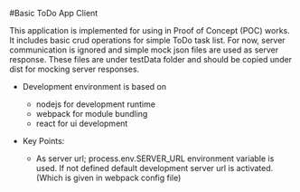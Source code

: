 #Basic ToDo App Client

This application is implemented for using in Proof of Concept (POC) works. 
It includes basic crud operations for simple ToDo task list. For now, server communication is ignored and simple mock json files are used as server response. These files are under testData folder and should be copied under 
dist for mocking server responses.

- Development environment is based on 
    - nodejs for development runtime
    - webpack for module bundling
    - react for ui development
    
- Key Points:
    - As server url; process.env.SERVER_URL environment variable is used. If not defined 
    default development server url is activated. (Which is given in webpack config file)